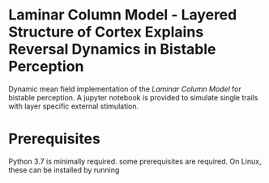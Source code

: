 # Laminar Column Model - Layered Structure of Cortex Explains Reversal Dynamics in Bistable Perception
Dynamic mean field implementation of the *Laminar Column Model* for bistable perception. A jupyter notebook is provided to simulate single trails with layer specific external stimulation.

# Prerequisites
Python 3.7 is minimally required. some prerequisites are required.
On Linux, these can be installed by running

